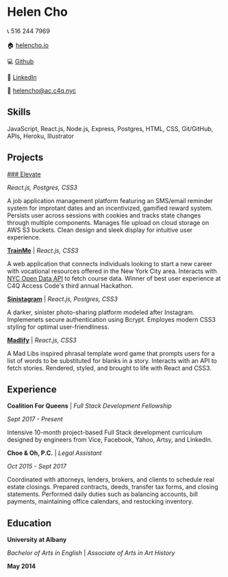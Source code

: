 # Helen Cho

:telephone_receiver: 516 244 7969 

:house: [helencho.io](http://helencho.io/)

:computer: [Github](https://github.com/helencho)

:briefcase: [LinkedIn](https://www.linkedin.com/in/haeyoungcho/)

:email: helencho@ac.c4q.nyc

## Skills

JavaScript, React.js, Node.js, Express, Postgres, HTML, CSS, Git/GitHub, APIs, Heroku, Illustrator

## Projects

[### Elevate](https://github.com/davidyshin/elevate)

*React.js, Postgres, CSS3*

A job application management platform featuring an SMS/email reminder system for improtant dates and an incentivized, gamified reward system. Persists user across sessions with cookies and tracks state changes through multiple components. Manages file upload on cloud storage on AWS S3 buckets. Clean design and sleek display for intuitive user experience.

<!-- [**Elevate**](https://github.com/davidyshin/elevate) | *React.js, Postgres, CSS3*

A job application management platform featuring an SMS/email reminder system for improtant dates and an incentivized, gamified reward system. Persists user across sessions with cookies and tracks state changes through multiple components. Manages file upload on cloud storage on AWS S3 buckets. Clean design and sleek display for intuitive user experience. -->

[**TrainMe**](https://github.com/helencho/trainme) | *React.js, CSS3*

A web application that connects individuals looking to start a new career with vocational resources offered in the New York City area. Interacts with [NYC Open Data API](https://data.cityofnewyork.us/Business/Courses-Training-Provider-Listing/fgq8-am2v) to fetch course data. Winner of best user experience at C4Q Access Code's third annual Hackathon.

[**Sinistagram**](https://github.com/helencho/sinistagram) | *React.js, Postgres, CSS3* 

A darker, sinister photo-sharing platform modeled after Instagram. Implemenets secure authentication using Bcrypt. Employes modern CSS3 styling for optimal user-friendliness.

[**Madlify**](https://github.com/helencho/madlify) | *React.js, CSS3* 

A Mad Libs inspired phrasal template word game that prompts users for a list of words to be substituted for blanks in a story. Interacts with an API to fetch stories. Rendered, styled, and brought to life with React and CSS3. 

## Experience

**Coalition For Queens** | *Full Stack Development Fellowship*

*Sept 2017 - Present*

Intensive 10-month project-based Full Stack development curriculum designed by engineers from Vice, Facebook, Yahoo, Artsy, and LinkedIn.

**Choe & Oh, P.C.** | *Legal Assistant*

*Oct 2015 - Sept 2017*

Coordinated with attorneys, lenders, brokers, and clients to schedule real estate closings. Prepared contracts, deeds, transfer tax forms, and closing statements. Performed daily duties such as balancing accounts, bill payments, maintaining office calendars, and restocking inventory.


## Education 

**University at Albany**

*Bachelor of Arts in English* | *Associate of Arts in Art History*

**May 2014**

